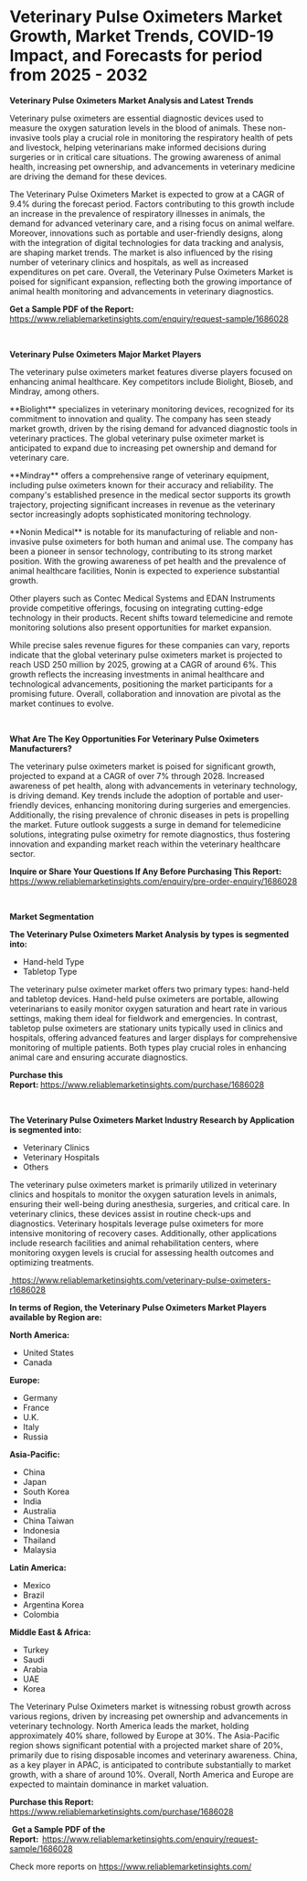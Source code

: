 <p><h1>Veterinary Pulse Oximeters Market Growth, Market Trends, COVID-19 Impact, and Forecasts for period from 2025 - 2032</h1></p><p><strong>Veterinary Pulse Oximeters Market Analysis and Latest Trends</strong></p>
<p><p>Veterinary pulse oximeters are essential diagnostic devices used to measure the oxygen saturation levels in the blood of animals. These non-invasive tools play a crucial role in monitoring the respiratory health of pets and livestock, helping veterinarians make informed decisions during surgeries or in critical care situations. The growing awareness of animal health, increasing pet ownership, and advancements in veterinary medicine are driving the demand for these devices.</p><p>The Veterinary Pulse Oximeters Market is expected to grow at a CAGR of 9.4% during the forecast period. Factors contributing to this growth include an increase in the prevalence of respiratory illnesses in animals, the demand for advanced veterinary care, and a rising focus on animal welfare. Moreover, innovations such as portable and user-friendly designs, along with the integration of digital technologies for data tracking and analysis, are shaping market trends. The market is also influenced by the rising number of veterinary clinics and hospitals, as well as increased expenditures on pet care. Overall, the Veterinary Pulse Oximeters Market is poised for significant expansion, reflecting both the growing importance of animal health monitoring and advancements in veterinary diagnostics.</p></p>
<p><strong>Get a Sample PDF of the Report:&nbsp;</strong> <a href="https://www.reliablemarketinsights.com/enquiry/request-sample/1686028?utm_campaign=2517&utm_medium=2&utm_source=Github&utm_content=ia&utm_term=03032025&utm_id=veterinary-pulse-oximeters">https://www.reliablemarketinsights.com/enquiry/request-sample/1686028</a></p>
<p>&nbsp;</p>
<p><strong>Veterinary Pulse Oximeters Major Market Players</strong></p>
<p><p>The veterinary pulse oximeters market features diverse players focused on enhancing animal healthcare. Key competitors include Biolight, Bioseb, and Mindray, among others. </p><p>**Biolight** specializes in veterinary monitoring devices, recognized for its commitment to innovation and quality. The company has seen steady market growth, driven by the rising demand for advanced diagnostic tools in veterinary practices. The global veterinary pulse oximeter market is anticipated to expand due to increasing pet ownership and demand for veterinary care.</p><p>**Mindray** offers a comprehensive range of veterinary equipment, including pulse oximeters known for their accuracy and reliability. The company's established presence in the medical sector supports its growth trajectory, projecting significant increases in revenue as the veterinary sector increasingly adopts sophisticated monitoring technology.</p><p>**Nonin Medical** is notable for its manufacturing of reliable and non-invasive pulse oximeters for both human and animal use. The company has been a pioneer in sensor technology, contributing to its strong market position. With the growing awareness of pet health and the prevalence of animal healthcare facilities, Nonin is expected to experience substantial growth.</p><p>Other players such as Contec Medical Systems and EDAN Instruments provide competitive offerings, focusing on integrating cutting-edge technology in their products. Recent shifts toward telemedicine and remote monitoring solutions also present opportunities for market expansion.</p><p>While precise sales revenue figures for these companies can vary, reports indicate that the global veterinary pulse oximeters market is projected to reach USD 250 million by 2025, growing at a CAGR of around 6%. This growth reflects the increasing investments in animal healthcare and technological advancements, positioning the market participants for a promising future. Overall, collaboration and innovation are pivotal as the market continues to evolve.</p></p>
<p>&nbsp;</p>
<p><strong>What Are The Key Opportunities For Veterinary Pulse Oximeters Manufacturers?</strong></p>
<p><p>The veterinary pulse oximeters market is poised for significant growth, projected to expand at a CAGR of over 7% through 2028. Increased awareness of pet health, along with advancements in veterinary technology, is driving demand. Key trends include the adoption of portable and user-friendly devices, enhancing monitoring during surgeries and emergencies. Additionally, the rising prevalence of chronic diseases in pets is propelling the market. Future outlook suggests a surge in demand for telemedicine solutions, integrating pulse oximetry for remote diagnostics, thus fostering innovation and expanding market reach within the veterinary healthcare sector.</p></p>
<p><strong>Inquire or Share Your Questions If Any Before Purchasing This Report:</strong> <a href="https://www.reliablemarketinsights.com/enquiry/pre-order-enquiry/1686028?utm_campaign=2517&utm_medium=2&utm_source=Github&utm_content=ia&utm_term=03032025&utm_id=veterinary-pulse-oximeters">https://www.reliablemarketinsights.com/enquiry/pre-order-enquiry/1686028</a></p>
<p>&nbsp;</p>
<p><strong>Market Segmentation</strong></p>
<p><strong>The Veterinary Pulse Oximeters Market Analysis by types is segmented into:</strong></p>
<p><ul><li>Hand-held Type</li><li>Tabletop Type</li></ul></p>
<p><p>The veterinary pulse oximeter market offers two primary types: hand-held and tabletop devices. Hand-held pulse oximeters are portable, allowing veterinarians to easily monitor oxygen saturation and heart rate in various settings, making them ideal for fieldwork and emergencies. In contrast, tabletop pulse oximeters are stationary units typically used in clinics and hospitals, offering advanced features and larger displays for comprehensive monitoring of multiple patients. Both types play crucial roles in enhancing animal care and ensuring accurate diagnostics.</p></p>
<p><strong>Purchase this Report:&nbsp;</strong><a href="https://www.reliablemarketinsights.com/purchase/1686028?utm_campaign=2517&utm_medium=2&utm_source=Github&utm_content=ia&utm_term=03032025&utm_id=veterinary-pulse-oximeters">https://www.reliablemarketinsights.com/purchase/1686028</a></p>
<p>&nbsp;</p>
<p><strong>The Veterinary Pulse Oximeters Market Industry Research by Application is segmented into:</strong></p>
<p><ul><li>Veterinary Clinics</li><li>Veterinary Hospitals</li><li>Others</li></ul></p>
<p><p>The veterinary pulse oximeters market is primarily utilized in veterinary clinics and hospitals to monitor the oxygen saturation levels in animals, ensuring their well-being during anesthesia, surgeries, and critical care. In veterinary clinics, these devices assist in routine check-ups and diagnostics. Veterinary hospitals leverage pulse oximeters for more intensive monitoring of recovery cases. Additionally, other applications include research facilities and animal rehabilitation centers, where monitoring oxygen levels is crucial for assessing health outcomes and optimizing treatments.</p></p>
<p><a href="https://www.reliablemarketinsights.com/veterinary-pulse-oximeters-r1686028?utm_campaign=2517&utm_medium=2&utm_source=Github&utm_content=ia&utm_term=03032025&utm_id=veterinary-pulse-oximeters">&nbsp;https://www.reliablemarketinsights.com/veterinary-pulse-oximeters-r1686028</a></p>
<p><strong>In terms of Region, the Veterinary Pulse Oximeters Market Players available by Region are:</strong></p>
<p>
    <p> <strong> North America: </strong>
        <ul>
            <li>United States</li>
            <li>Canada</li>
        </ul>
        </p> 
    <p> <strong> Europe: </strong>
        <ul>
            <li>Germany</li>
            <li>France</li>
            <li>U.K.</li>
            <li>Italy</li>
            <li>Russia</li>
        </ul>
        </p> 
    <p> <strong> Asia-Pacific: </strong>
        <ul>
            <li>China</li>
            <li>Japan</li>
            <li>South Korea</li>
            <li>India</li>
            <li>Australia</li>
            <li>China Taiwan</li>
            <li>Indonesia</li>
            <li>Thailand</li>
            <li>Malaysia</li>
        </ul>
        </p> 
    <p> <strong> Latin America: </strong>
        <ul>
            <li>Mexico</li>
            <li>Brazil</li>
            <li>Argentina Korea</li>
            <li>Colombia</li>
        </ul>
        </p> 
    <p> <strong> Middle East & Africa: </strong>
        <ul>
            <li>Turkey</li>
            <li>Saudi</li>
            <li>Arabia</li>
            <li>UAE</li>
            <li>Korea</li>
        </ul>
    </p>
    </p>
<p><p>The Veterinary Pulse Oximeters market is witnessing robust growth across various regions, driven by increasing pet ownership and advancements in veterinary technology. North America leads the market, holding approximately 40% share, followed by Europe at 30%. The Asia-Pacific region shows significant potential with a projected market share of 20%, primarily due to rising disposable incomes and veterinary awareness. China, as a key player in APAC, is anticipated to contribute substantially to market growth, with a share of around 10%. Overall, North America and Europe are expected to maintain dominance in market valuation.</p></p>
<p><strong>Purchase this Report: </strong><a href="https://www.reliablemarketinsights.com/purchase/1686028?utm_campaign=2517&utm_medium=2&utm_source=Github&utm_content=ia&utm_term=03032025&utm_id=veterinary-pulse-oximeters">https://www.reliablemarketinsights.com/purchase/1686028</a></p>
<p>&nbsp;<strong>Get a Sample PDF of the Report:&nbsp;&nbsp;</strong><a href="https://www.reliablemarketinsights.com/enquiry/request-sample/1686028?utm_campaign=2517&utm_medium=2&utm_source=Github&utm_content=ia&utm_term=03032025&utm_id=veterinary-pulse-oximeters">https://www.reliablemarketinsights.com/enquiry/request-sample/1686028</a></p>
<p><strong></strong></p>
<p>Check more reports on <a href="https://www.reliablemarketinsights.com/?utm_campaign=2517&utm_medium=2&utm_source=Github&utm_content=ia&utm_term=03032025&utm_id=veterinary-pulse-oximeters">https://www.reliablemarketinsights.com/</a></p>